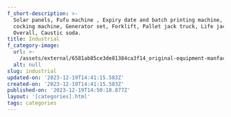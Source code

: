```yaml
---
f_short-description: >-
  Solar panels, Fufu machine , Expiry date and batch printing machine, Crown
  cocking machine, Generator set, Forklift, Pallet jack truck, Life jacket,
  Overall, Caustic soda.
title: Industrial
f_category-image:
  url: >-
    /assets/external/6581ab85ce3de81384ca3f14_original-equipment-manfacturing-vyrobca-zariadeni-a-komponentov-1024x683.jpg
  alt: null
slug: industrial
updated-on: '2023-12-19T14:41:15.583Z'
created-on: '2023-12-19T14:41:15.583Z'
published-on: '2023-12-19T14:50:18.877Z'
layout: '[categories].html'
tags: categories
---
```



